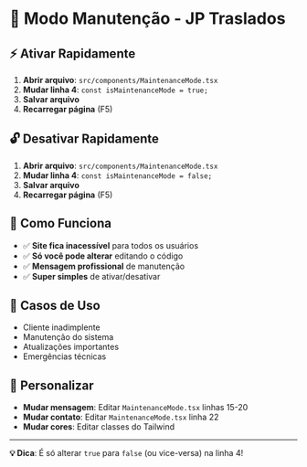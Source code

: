 # 🚧 Modo Manutenção - JP Traslados

## ⚡ Ativar Rapidamente
1. **Abrir arquivo**: `src/components/MaintenanceMode.tsx`
2. **Mudar linha 4**: `const isMaintenanceMode = true;`
3. **Salvar arquivo**
4. **Recarregar página** (F5)

## 🔓 Desativar Rapidamente
1. **Abrir arquivo**: `src/components/MaintenanceMode.tsx`
2. **Mudar linha 4**: `const isMaintenanceMode = false;`
3. **Salvar arquivo**
4. **Recarregar página** (F5)

## 📱 Como Funciona
- ✅ **Site fica inacessível** para todos os usuários
- ✅ **Só você pode alterar** editando o código
- ✅ **Mensagem profissional** de manutenção
- ✅ **Super simples** de ativar/desativar

## 🎯 Casos de Uso
- Cliente inadimplente
- Manutenção do sistema
- Atualizações importantes
- Emergências técnicas

## 🔧 Personalizar
- **Mudar mensagem**: Editar `MaintenanceMode.tsx` linhas 15-20
- **Mudar contato**: Editar `MaintenanceMode.tsx` linha 22
- **Mudar cores**: Editar classes do Tailwind

---
**💡 Dica**: É só alterar `true` para `false` (ou vice-versa) na linha 4! 